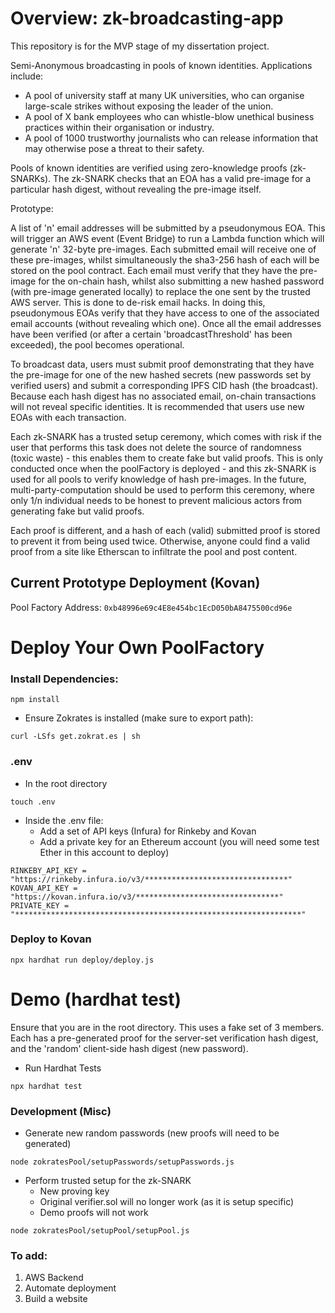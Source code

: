 # Overview: zk-broadcasting-app

This repository is for the MVP stage of my dissertation project.

Semi-Anonymous broadcasting in pools of known identities. Applications include:
+ A pool of university staff at many UK universities, who can organise large-scale strikes without exposing the leader of the union. 
+ A pool of X bank employees who can whistle-blow unethical business practices within their organisation or industry. 
+ A pool of 1000 trustworthy journalists who can release information that may otherwise pose a threat to their safety.

Pools of known identities are verified using zero-knowledge proofs (zk-SNARKs). The zk-SNARK checks that an EOA has a valid pre-image for a particular hash digest, without revealing the pre-image itself. 

Prototype:

A list of 'n' email addresses will be submitted by a pseudonymous EOA. This will trigger an AWS event (Event Bridge) to run a Lambda function which will generate 'n' 32-byte pre-images. Each submitted email will receive one of these pre-images, whilst simultaneously the sha3-256 hash of each will be stored on the pool contract. Each email must verify that they have the pre-image for the on-chain hash, whilst also submitting a new hashed password (with pre-image generated locally) to replace the one sent by the trusted AWS server. This is done to de-risk email hacks. In doing this, pseudonymous EOAs verify that they have access to one of the associated email accounts (without revealing which one). Once all the email addresses have been verified (or after a certain 'broadcastThreshold' has been exceeded), the pool becomes operational. 

To broadcast data, users must submit proof demonstrating that they have the pre-image for one of the new hashed secrets (new passwords set by verified users) and submit a corresponding IPFS CID hash (the broadcast). Because each hash digest has no associated email, on-chain transactions will not reveal specific identities. It is recommended that users use new EOAs with each transaction.

Each zk-SNARK has a trusted setup ceremony, which comes with risk if the user that performs this task does not delete the source of randomness (toxic waste) - this enables them to create fake but valid proofs. This is only conducted once when the poolFactory is deployed - and this zk-SNARK is used for all pools to verify knowledge of hash pre-images. In the future, multi-party-computation should be used to perform this ceremony, where only 1/n individual needs to be honest to prevent malicious actors from generating fake but valid proofs.

Each proof is different, and a hash of each (valid) submitted proof is stored to prevent it from being used twice. Otherwise, anyone could find a valid proof from a site like Etherscan to infiltrate the pool and post content.

## Current Prototype Deployment (Kovan)

Pool Factory Address: ` 0xb48996e69c4E8e454bc1EcD050bA8475500cd96e `

# Deploy Your Own PoolFactory

### Install Dependencies:

```
npm install
```

+ Ensure Zokrates is installed (make sure to export path):

```
curl -LSfs get.zokrat.es | sh
```

### .env

+ In the root directory
```
touch .env
```

+ Inside the .env file:
  + Add a set of API keys (Infura) for Rinkeby and Kovan
  + Add a private key for an Ethereum account (you will need some test Ether in this account to deploy)

```
RINKEBY_API_KEY = "https://rinkeby.infura.io/v3/********************************"
KOVAN_API_KEY = "https://kovan.infura.io/v3/********************************"
PRIVATE_KEY = "****************************************************************"
```

### Deploy to Kovan

```
npx hardhat run deploy/deploy.js
```

# Demo (hardhat test)

Ensure that you are in the root directory. This uses a fake set of 3 members. Each has a pre-generated proof for the server-set verification hash digest, and the 'random' client-side hash digest (new password).

+ Run Hardhat Tests

```
npx hardhat test
```

### Development (Misc)

+ Generate new random passwords (new proofs will need to be generated)

```
node zokratesPool/setupPasswords/setupPasswords.js
```

+ Perform trusted setup for the zk-SNARK
  + New proving key
  + Original verifier.sol will no longer work (as it is setup specific)
  + Demo proofs will not work

```
node zokratesPool/setupPool/setupPool.js
```

### To add:

1. AWS Backend
2. Automate deployment
3. Build a website
